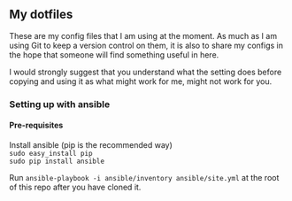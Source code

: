 ## My dotfiles

These are my config files that I am using at the moment. As much as I am using
Git to keep a version control on them, it is also to share my configs in the
hope that someone will find something useful in here.

I would strongly suggest that you understand what the setting does before
copying and using it as what might work for me, might not work for you.

### Setting up with ansible

#### Pre-requisites

Install ansible (pip is the recommended way)<br/>
```sudo easy_install pip```<br/>
```sudo pip install ansible```

Run ```ansible-playbook -i ansible/inventory ansible/site.yml``` at
the root of this repo after you have cloned it.
